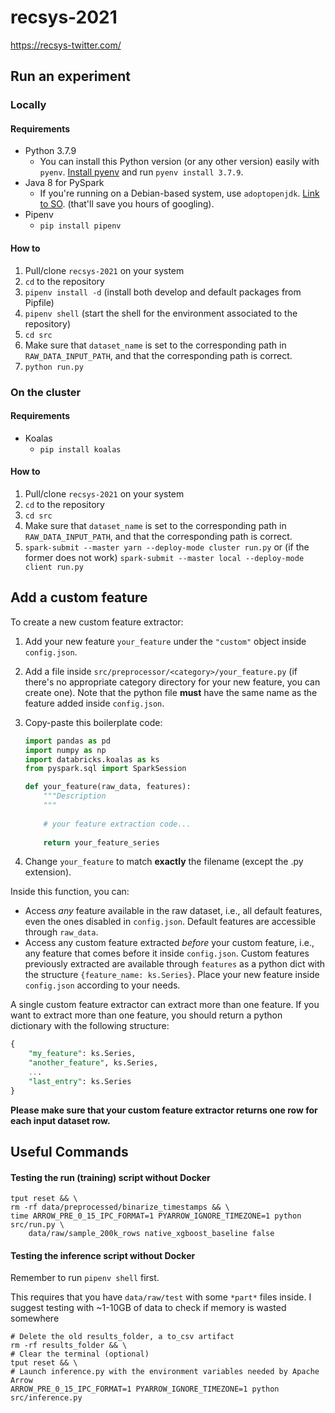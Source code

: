 # recsys-2021
https://recsys-twitter.com/

## Run an experiment
### Locally
#### Requirements
- Python 3.7.9
    - You can install this Python version (or any other version) easily with `pyenv`. [Install pyenv](https://github.com/pyenv/pyenv#installation) and run `pyenv install 3.7.9`.
- Java 8 for PySpark
    - If you're running on a Debian-based system, use `adoptopenjdk`. [Link to SO](https://stackoverflow.com/questions/57031649/how-to-install-openjdk-8-jdk-on-debian-10-buster). (that'll save you hours of googling).
- Pipenv
    - `pip install pipenv`

#### How to
1. Pull/clone `recsys-2021` on your system
2. `cd` to the repository
3. `pipenv install -d` (install both develop and default packages from Pipfile)
4. `pipenv shell` (start the shell for the environment associated to the repository)
5. `cd src`
6. Make sure that `dataset_name` is set to the corresponding path in `RAW_DATA_INPUT_PATH`, and that the corresponding path is correct.
7. `python run.py`

### On the cluster
#### Requirements
- Koalas
    - `pip install koalas`

#### How to
1. Pull/clone `recsys-2021` on your system
2. `cd` to the repository
3. `cd src`
4. Make sure that `dataset_name` is set to the corresponding path in `RAW_DATA_INPUT_PATH`, and that the corresponding path is correct.
5. `spark-submit --master yarn --deploy-mode cluster run.py` or (if the former does not work) `spark-submit --master local --deploy-mode client run.py`

## Add a custom feature
To create a new custom feature extractor:

1. Add your new feature `your_feature` under the `"custom"` object inside `config.json`. 
2. Add a file inside `src/preprocessor/<category>/your_feature.py` (if there's no appropriate category directory for your new feature, you can create one). Note that the python file **must** have the same name as the feature added inside `config.json`.
3. Copy-paste this boilerplate code:
    ```python
    import pandas as pd
    import numpy as np
    import databricks.koalas as ks
    from pyspark.sql import SparkSession

    def your_feature(raw_data, features):
        """Description
        """
        
        # your feature extraction code...
        
        return your_feature_series 
    ```

4. Change `your_feature` to match **exactly** the filename (except the .py extension).

Inside this function, you can:

- Access *any* feature available in the raw dataset, i.e., all default features, even the ones disabled in `config.json`. Default features are accessible through `raw_data`.
- Access any custom feature extracted *before* your custom feature, i.e., any feature that comes before it inside `config.json`. Custom features previously extracted are available through `features` as a python dict with the structure `{feature_name: ks.Series}`. Place your new feature inside `config.json` according to your needs.

A single custom feature extractor can extract more than one feature. If you want to extract more than one feature, you should return a python dictionary with the following structure:

```sql
{
	"my_feature": ks.Series,
	"another_feature", ks.Series,
	...
	"last_entry": ks.Series
}
```

**Please make sure that your custom feature extractor returns one row for each input dataset row.**

## Useful Commands

#### Testing the run (training) script without Docker

```shell
tput reset && \
rm -rf data/preprocessed/binarize_timestamps && \
time ARROW_PRE_0_15_IPC_FORMAT=1 PYARROW_IGNORE_TIMEZONE=1 python src/run.py \
    data/raw/sample_200k_rows native_xgboost_baseline false
```

#### Testing the inference script without Docker

Remember to run `pipenv shell` first.

This requires that you have `data/raw/test` with some `*part*` files inside.
I suggest testing with ~1-10GB of data to check if memory is wasted somewhere

```shell
# Delete the old results_folder, a to_csv artifact
rm -rf results_folder && \
# Clear the terminal (optional)
tput reset && \
# Launch inference.py with the environment variables needed by Apache Arrow
ARROW_PRE_0_15_IPC_FORMAT=1 PYARROW_IGNORE_TIMEZONE=1 python src/inference.py
```

